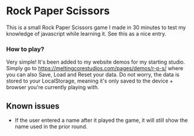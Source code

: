 # Rock Paper Scissors
This is a small Rock Paper Scissors game I made in 30 minutes to test my knowledge of javascript while learning it. See this as a nice entry.

### How to play?
Very simple! It's been added to my website demos for my starting studio. Simply go to https://meltingcorestudios.com/pages/demos/r-p-s/ where you can also Save, Load and Reset your data. Do not worry, the data is stored to your LocalStorage, meaning it's only saved to the device + browser you're currently playing with. 

## Known issues
- If the user entered a name after it played the game, it will still show the name used in the prior round.
